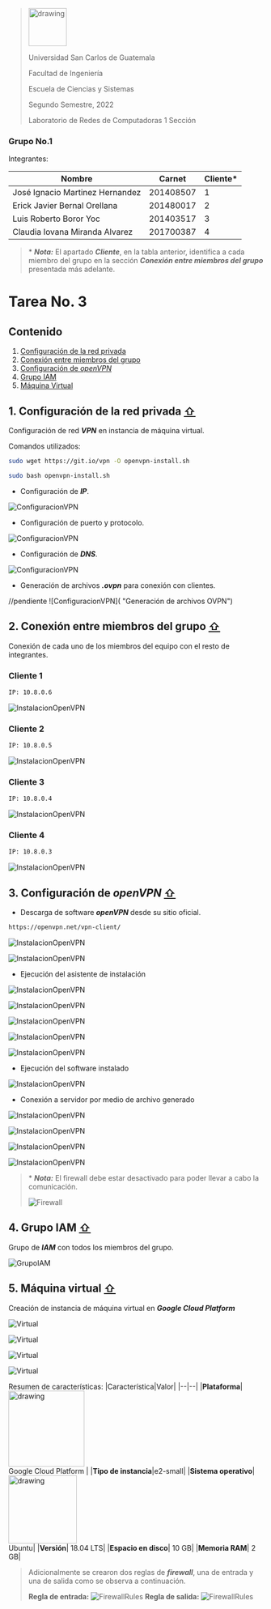 ><img src="https://upload.wikimedia.org/wikipedia/commons/4/4a/Usac_logo.png" alt="drawing" width="75">
>
>Universidad San Carlos de Guatemala
>
>Facultad de Ingeniería 
>
>Escuela de Ciencias y Sistemas 
>
>Segundo Semestre, 2022
>
>Laboratorio de Redes de Computadoras 1 Sección 

### Grupo No.1

Integrantes:

| Nombre                               | Carnet     | Cliente* | 
| ------------------------------------ | ---------  | -------- |
| José Ignacio Martinez Hernandez      |  201408507 |  1       |
| Erick Javier Bernal Orellana         |  201480017 |  2       |
| Luis Roberto Boror Yoc               |  201403517 |  3       |
|  Claudia Iovana Miranda Alvarez      |  201700387 |  4       |
 

> \* ***Nota:*** El apartado ***Cliente***, en la tabla anterior, identifica a cada miembro del grupo en la sección ***Conexión entre miembros del grupo*** presentada más adelante.

# Tarea No. 3

<div id='content'/>

## Contenido

1. [Configuración de la red privada](#id1)
2. [Conexión entre miembros del grupo](#id2)
3. [Configuración de _openVPN_ ](#id3)
4. [Grupo IAM](#id4)
5. [Máquina Virtual](#id5)

<div id='id1'/>

## 1. Configuración de la red privada  [ ⇧](#content)

Configuración de red ***VPN*** en instancia de máquina virtual.

Comandos utilizados: 

```sh
sudo wget https://git.io/vpn -O openvpn-install.sh

sudo bash openvpn-install.sh
```
- Configuración de ***IP***.

![ConfiguracionVPN](/images/config1.jpg "Configuración IP")

- Configuración de puerto y protocolo.

![ConfiguracionVPN](/images/config2.jpg "Configuración Puerto y Protocolo")

- Configuración de ***DNS***.

![ConfiguracionVPN](/images/config3.jpg "Configuración DNS")

- Generación de archivos ***.ovpn*** para conexión con clientes.

//pendiente
![ConfiguracionVPN]( "Generación de archivos OVPN")

<div id='id2'/>

## 2. Conexión entre miembros del grupo [ ⇧](#content)

Conexión de cada uno de los miembros del equipo con el resto de integrantes. 

### Cliente 1
```sh
IP: 10.8.0.6
```
![InstalacionOpenVPN](/images/Jose.png "Descarga openVPN")

### Cliente 2
```sh
IP: 10.8.0.5
```
![InstalacionOpenVPN](/images/eric.png "Descarga openVPN")

### Cliente 3
```sh
IP: 10.8.0.4
```

![InstalacionOpenVPN](/images/luis.png "Descarga openVPN")

### Cliente 4
```sh
IP: 10.8.0.3
```
![InstalacionOpenVPN](/images/iova.png "Descarga openVPN")
<div id='id3'/>

## 3. Configuración de _openVPN_  [ ⇧](#content)

- Descarga de software ***openVPN*** desde su sitio oficial.

```sh
https://openvpn.net/vpn-client/
```

![InstalacionOpenVPN](/images/open1.png "Descarga openVPN")

![InstalacionOpenVPN](/images/open2.png "Archivo openVPN")

- Ejecución del asistente de instalación

![InstalacionOpenVPN](/images/open3.png "Asistente")

![InstalacionOpenVPN](/images/open4.png "Asistente")

![InstalacionOpenVPN](/images/open5.png "Asistente")

![InstalacionOpenVPN](/images/open6.png "Asistente")

![InstalacionOpenVPN](/images/open7.png "Asistente")


- Ejecución del software instalado

![InstalacionOpenVPN](/images/open8.png "Ejecución")

- Conexión a servidor por medio de archivo generado

![InstalacionOpenVPN](/images/open9.png "Conexión")

![InstalacionOpenVPN](/images/open11.png "Conexión")

![InstalacionOpenVPN](/images/open10.png "Conexión")

![InstalacionOpenVPN](/images/open12.png "Conexión")

> \* ***Nota:*** El firewall debe estar desactivado para poder llevar a cabo la comunicación.
> 
> ![Firewall](/images/firewall.png "Firewall")

<div id='id4'/>

## 4. Grupo IAM [ ⇧](#content)
Grupo de ***IAM*** con todos los miembros del grupo.

![GrupoIAM](/images/iam.jpg "Grupo IAM")

<div id='id5'/>

## 5. Máquina virtual [ ⇧](#content)

Creación de instancia de máquina virtual en ***Google Cloud Platform***

![Virtual](/images/mv1.png "Maquina Virtual")

![Virtual](/images/mv2.png "Maquina Virtual")

![Virtual](/images/mv3.png "Maquina Virtual")

![Virtual](/images/instanciaVM.jpg "Maquina Virtual")

Resumen de características:
|Característica|Valor|
|--|--|
|**Plataforma**| <img src="https://cloud.google.com/_static/cloud/images/social-icon-google-cloud-1200-630.png?hl=es-es" alt="drawing" width="150"><br>Google Cloud Platform |
|**Tipo de instancia**|e2-small|
|**Sistema operativo**|<img src="https://anthoncode.com/wp-content/uploads/2019/01/ubuntu-logo-png.png" alt="drawing" width="135"><br>Ubuntu|
|**Versión**| 18.04 LTS|
|**Espacio en disco**| 10 GB|
|**Memoria RAM**| 2 GB|

> Adicionalmente se crearon dos reglas de ***firewall***, una de entrada y una de salida como se observa a continuación.
> 
> **Regla de entrada:**
> ![FirewallRules](/images/firewallvmin.png "Regla de Firewall - Entrada")
> **Regla de salida:**
> ![FirewallRules](/images/firewallvmout.png "Regla de Firewall - Salida")
